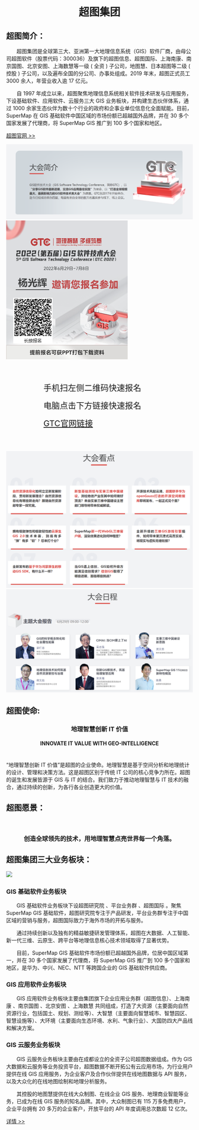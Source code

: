 <!--
 * @Author: 杨光辉(GerhardYang)
 * @Date: 2021-04-23 18:29:47
 * @LastEditors: 杨光辉(GerhardYang)
 * @LastEditTime: 2022-06-16 13:05:05
 * @Description: file content
 * @Copyright: 超图软件华中平台客户中心 (SuperMap Software Co., Ltd. -Central China Platform)
-->

# <center>超图集团</center>

## 超图简介：

&emsp;&emsp;超图集团是全球第三大、亚洲第一大地理信息系统（GIS）软件厂商，由母公司超图软件（股票代码：300036）及旗下的超图信息、超图国际、上海南康、南京国图、北京安图、上海数慧等一级 ( 全资 ) 子公司，地图慧、日本超图等二级 ( 控股 ) 子公司，以及遍布全国的分公司、办事处组成。2019 年末，超图正式员工 3000 余人，年营业收入逾 17 亿元。

&emsp;&emsp;自 1997 年成立以来，超图聚焦地理信息系统相关软件技术研发与应用服务，下设基础软件、应用软件、云服务三大 GIS 业务板块，并构建生态伙伴体系，通过 1000 余家生态伙伴为数十个行业的政府和企事业单位信息化全面赋能。目前，SuperMap 在 GIS 基础软件中国区域的市场份额已超越国外品牌，并在 30 多个国家发展了代理商，将 SuperMap GIS 推广到 100 多个国家和地区。

[超图官网 >>](https://www.supermap.com/cn/)

<div style="margin:0 auto;"> <img src="./jianjie.png"/> </div>  
<div style="margin:0 auto;"> 
    <div style="float:left">
        <img src="./15.png"/>
    </div>
    <div style="float:left;margin:10% 20%;font-size:22px;line-height:48px;">
        <span style="display:inline;">手机扫左侧二维码快速报名</span><br>
        <span style="display:inline;">电脑点击下方链接快速报名</span><br>
        <a  href="http://www.gistc.com/gtc2022/index.asp?name=%E6%9D%A8%E5%85%89%E8%BE%89&dep=%E5%8D%8E%E4%B8%AD%E5%B9%B3%E5%8F%B0&source=ptywq">GTC官网链接</a>
    </div>
</div>  
<div style="margin:0 auto;"> <img src="./kandian.png"/> </div> 
<div style="margin:0 auto;"> <img src="./richeng.png"/> </div>

## 超图使命:

### <center>地理智慧创新 IT 价值</center>

#### <center>INNOVATE IT VALUE WITH GEO-INTELLIGENCE</center>

#

“地理智慧创新 IT 价值”是超图的企业使命。地理智慧是基于空间分析和地理统计的设计、管理和决策方法。这是超图区别于传统 IT 公司的核心竞争力所在。超图的诞生和发展皆源于 GIS 与 IT 的结合。我们致力于推动地理智慧与 IT 技术的融合，通过持续的创新，为各行各业创造更大的价值。

## 超图愿景：

&emsp;&emsp;

### <center>创造全球领先的技术，用地理智慧点亮世界每一个角落。</center>

## 超图集团三大业务板块：

![](https://www.supermap.com/pic/anlipic/2020512163651848.jpg)

### GIS 基础软件业务板块

&emsp;&emsp;GIS 基础软件业务板块下设超图研究院 、平台业务群 、超图国际 。聚焦 SuperMap GIS 基础软件，超图研究院专注于产品研发，平台业务群专注于中国区域的营销与服务，超图国际致力于海外市场的开拓与服务。

&emsp;&emsp;通过持续创新以及独有的精益敏捷研发管理体系，超图在大数据、人工智能、新一代三维、云原生、跨平台等地理信息核心技术领域取得了显著优势。

&emsp;&emsp;目前，SuperMap GIS 基础软件市场份额已超越国外品牌，位居中国区域第一，并在 30 多个国家发展了代理商，将 SuperMap GIS 推广到 100 多个国家和地区，是华为、中兴、NEC、NTT 等跨国企业的 GIS 基础软件供应商。

### GIS 应用软件业务板块

&emsp;&emsp;GIS 应用软件业务板块主要由集团旗下企业应用业务群（超图信息）、上海南康 、南京国图 、北京安图 、上海数慧 共同组成，打造了大资源（主要面向自然资源行业，包括国土、规划、测绘等）、大智慧（主要面向智慧城市、智慧园区、智慧设施等）、大环境（主要面向生态环境、水利、气象行业）、大国防四大产品线和解决方案。

### GIS 云服务业务板块

&emsp;&emsp;GIS 云服务业务板块主要由在成都设立的全资子公司超图数据组成。作为 GIS 大数据和云服务等业务投资平台，超图数据不断开拓公有云应用市场，为行业用户提供在线 GIS 应用服务，为企业客户及合作伙伴提供在线地图数据与 API 服务，以及大众化的在线地图绘制和地理分析服务。

&emsp;&emsp;其控股的地图慧提供在线大众制图、在线企业 GIS 服务、地理商业智能等业务，已成为在线 GIS 服务的知名品牌。其中，大众制图已有 115 万多免费用户，企业平台拥有 20 多万的企业客户，开放平台的 API 年度调用总次数超 12 亿次。

[详情 >>](https://www.supermap.com/cn/html/aboutSuperMap.html)

<supermap-statistics/>
